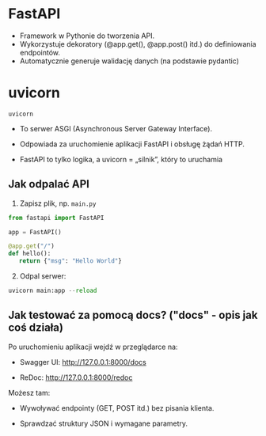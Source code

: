 # FastAPI
 - Framework w Pythonie do tworzenia API.
- Wykorzystuje dekoratory (@app.get(), @app.post() itd.) do definiowania endpointów.
- Automatycznie generuje walidację danych (na podstawie pydantic)

# uvicorn
```
uvicorn
```
- To serwer ASGI (Asynchronous Server Gateway Interface).

- Odpowiada za uruchomienie aplikacji FastAPI i obsługę żądań HTTP.

 - FastAPI to tylko logika, a uvicorn = „silnik”, który to uruchamia

 ## Jak odpalać API
 1. Zapisz plik, np. ```main.py```
 
 ```python
 from fastapi import FastAPI

app = FastAPI()

@app.get("/")
def hello():
    return {"msg": "Hello World"}
```
2. Odpal serwer:
```python
uvicorn main:app --reload
```
## Jak testować za pomocą docs? ("docs" - opis jak coś działa)
Po uruchomieniu aplikacji wejdź w przeglądarce na:

 - Swagger UI: http://127.0.0.1:8000/docs

 - ReDoc: http://127.0.0.1:8000/redoc

Możesz tam:

- Wywoływać endpointy (GET, POST itd.) bez pisania klienta.

- Sprawdzać struktury JSON i wymagane parametry.